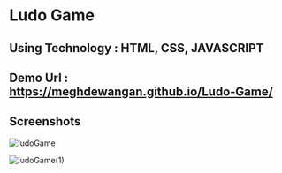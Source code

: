 # Ludo Game

## Using Technology : HTML, CSS, JAVASCRIPT  

## Demo Url : https://meghdewangan.github.io/Ludo-Game/

## Screenshots
![ludoGame](https://user-images.githubusercontent.com/77229655/119591225-dd27ae80-bdf3-11eb-9ad9-6720e9b6c51b.png)

![ludoGame(1)](https://user-images.githubusercontent.com/77229655/119591258-eb75ca80-bdf3-11eb-9a4e-9219cbb6c56c.png)
